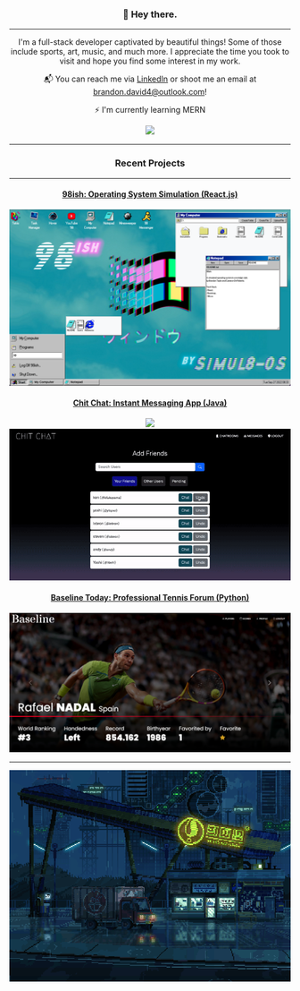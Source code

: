 <h3 align="center">👻  Hey there.</h3>

---

<p align="center">I'm a full-stack developer captivated by beautiful things! Some of those include sports, art, music, and much more. I appreciate the time you took to visit and hope you find some interest in my work.</p>

<div align="center">
  <p>📬 You can reach me via <a href="https://www.linkedin.com/in/brandontaylor156/">LinkedIn</a> or shoot me an email at <a href="mailto: brandon.david4@outlook.com">brandon.david4@outlook.com</a>!</p>
  <p>⚡ I'm currently learning MERN</p>
  <img src="https://github-readme-streak-stats.herokuapp.com/?user=brandontaylor156&theme=monokai&hide_border=false" />
</div>

---

<h3 align="center">Recent Projects</h3>

---

<div align="center">
  <h4><a href="https://github.com/Simul8-OS/98ish">98ish: Operating System Simulation (React.js)</a></h4>
  <a href="https://github.com/Simul8-OS/98ish"><img src="98ish.png"/></a>
</div>

<div align="center">
  <h4><a href="https://github.com/brandontaylor156/chit-chat">Chit Chat: Instant Messaging App (Java)</a></h4>
  <a href="https://github.com/brandontaylor156/chit-chat"><img src="chitchat-channels.gif"/></a>
  <a href="https://github.com/brandontaylor156/chit-chat"><img src="chitchat-dms.gif"/></a>
</div>

<div align="center">
  <h4><a href="https://github.com/brandontaylor156/baseline-today">Baseline Today: Professional Tennis Forum (Python)</a></h4>
  <a href="https://github.com/brandontaylor156/baseline-today"><img src="nadal.png"/></a>
</div>

---

<div align="center">
  <img src="courierdribblerbottom.gif"/>
</div>


